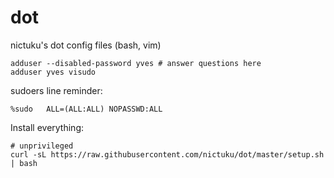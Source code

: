 dot
===

nictuku's dot config files (bash, vim)

```
adduser --disabled-password yves # answer questions here
adduser yves visudo
```

sudoers line reminder:

```
%sudo	ALL=(ALL:ALL) NOPASSWD:ALL
```

Install everything:

```
# unprivileged
curl -sL https://raw.githubusercontent.com/nictuku/dot/master/setup.sh | bash
```
